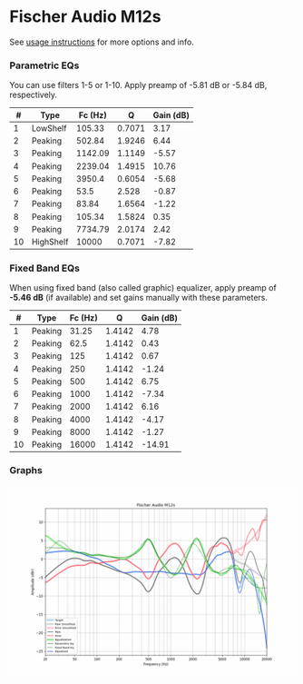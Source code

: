 # Fischer Audio M12s
See [usage instructions](https://github.com/jaakkopasanen/AutoEq#usage) for more options and info.

### Parametric EQs
You can use filters 1-5 or 1-10. Apply preamp of -5.81 dB or -5.84 dB, respectively.

|   # | Type      |   Fc (Hz) |      Q |   Gain (dB) |
|-----|-----------|-----------|--------|-------------|
|   1 | LowShelf  |    105.33 | 0.7071 |        3.17 |
|   2 | Peaking   |    502.84 | 1.9246 |        6.44 |
|   3 | Peaking   |   1142.09 | 1.1149 |       -5.57 |
|   4 | Peaking   |   2239.04 | 1.4915 |       10.76 |
|   5 | Peaking   |   3950.4  | 0.6054 |       -5.68 |
|   6 | Peaking   |     53.5  | 2.528  |       -0.87 |
|   7 | Peaking   |     83.84 | 1.6564 |       -1.22 |
|   8 | Peaking   |    105.34 | 1.5824 |        0.35 |
|   9 | Peaking   |   7734.79 | 2.0174 |        2.42 |
|  10 | HighShelf |  10000    | 0.7071 |       -7.82 |

### Fixed Band EQs
When using fixed band (also called graphic) equalizer, apply preamp of **-5.46 dB** (if available) and set gains manually with these parameters.

|   # | Type    |   Fc (Hz) |      Q |   Gain (dB) |
|-----|---------|-----------|--------|-------------|
|   1 | Peaking |     31.25 | 1.4142 |        4.78 |
|   2 | Peaking |     62.5  | 1.4142 |        0.43 |
|   3 | Peaking |    125    | 1.4142 |        0.67 |
|   4 | Peaking |    250    | 1.4142 |       -1.24 |
|   5 | Peaking |    500    | 1.4142 |        6.75 |
|   6 | Peaking |   1000    | 1.4142 |       -7.34 |
|   7 | Peaking |   2000    | 1.4142 |        6.16 |
|   8 | Peaking |   4000    | 1.4142 |       -4.17 |
|   9 | Peaking |   8000    | 1.4142 |       -1.27 |
|  10 | Peaking |  16000    | 1.4142 |      -14.91 |

### Graphs
![](./Fischer%20Audio%20M12s.png)
